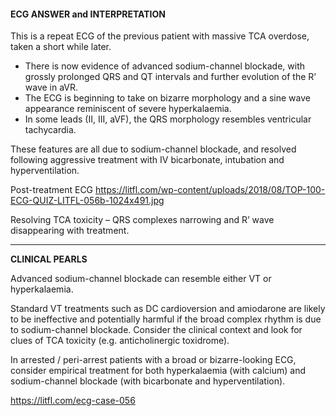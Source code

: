 #### ECG ANSWER and INTERPRETATION

This is a repeat ECG of the previous patient with massive TCA overdose, taken a short while later.

* There is now evidence of advanced sodium-channel blockade, with grossly prolonged QRS and QT intervals and further evolution of the R’ wave in aVR.
* The ECG is beginning to take on bizarre morphology and a sine wave appearance reminiscent of severe hyperkalaemia. 
* In some leads (II, III, aVF), the QRS morphology resembles ventricular tachycardia.

These features are all due to sodium-channel blockade, and resolved following aggressive treatment with IV bicarbonate, intubation and hyperventilation.

Post-treatment ECG
<https://litfl.com/wp-content/uploads/2018/08/TOP-100-ECG-QUIZ-LITFL-056b-1024x491.jpg> 

Resolving TCA toxicity – QRS complexes narrowing and R’ wave disappearing with treatment.

---------------

**CLINICAL PEARLS**

Advanced sodium-channel blockade can resemble either VT or hyperkalaemia.

Standard VT treatments such as DC cardioversion and amiodarone are likely to be ineffective and potentially harmful if the broad complex rhythm is due to sodium-channel blockade. Consider the clinical context and look for clues of TCA toxicity (e.g. anticholinergic toxidrome).

In arrested / peri-arrest patients with a broad or bizarre-looking ECG, consider empirical treatment for both hyperkalaemia (with calcium) and sodium-channel blockade (with bicarbonate and hyperventilation).

<https://litfl.com/ecg-case-056>
